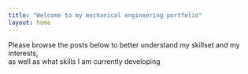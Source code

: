 ```yaml
---
title: "Welcome to my mechanical engineering portfolio"
layout: home
---
```

Please browse the posts below to better understand my skillset and my interests, <br>
as well as what skills I am currently developing
